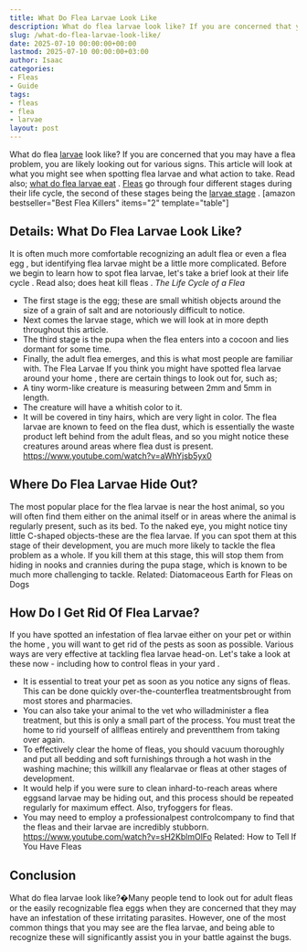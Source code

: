 ```yaml
---
title: What Do Flea Larvae Look Like
description: What do flea larvae look like? If you are concerned that you may have a flea problem, you are likely looking out for various signs. This article will look at...
slug: /what-do-flea-larvae-look-like/
date: 2025-07-10 00:00:00+00:00
lastmod: 2025-07-10 00:00:00+03:00
author: Isaac
categories:
- Fleas
- Guide
tags:
- fleas
- flea
- larvae
layout: post
---
```

What do flea [larvae](https://pestpolicy.com/what-do-flea-larvae-eat/) look like? If you are concerned that you may have a flea problem, you are likely looking out for various signs.
This article will look at what you might see when spotting flea larvae and what action to take. Read also;
[what do flea larvae eat](https://pestpolicy.com/what-do-flea-larvae-eat/)
.
[Fleas](https://pestpolicy.com/where-do-flea-larvae-live/) go through four different stages during their life cycle, the second of these stages being the
[larvae stage](https://www.petmd.com/dog/parasites/6-facts-about-flea-larvae-you-need-know)
.
[amazon bestseller="Best Flea Killers" items="2" template="table"]
## Details: What Do Flea Larvae Look Like?
It is often much more comfortable recognizing an adult
flea or even a flea egg
, but identifying flea larvae might be a little more complicated.
Before we begin to learn how to spot flea larvae, let's take a brief look at their
life cycle
. Read also;
does heat kill fleas
.
*The Life Cycle of a Flea*
- The first stage is the egg; these are small whitish objects around the size of a grain of salt and are notoriously difficult to notice.
- Next comes the larvae stage, which we will look at in more depth throughout this article.
- The third stage is the pupa when the flea enters into a cocoon and lies dormant for some time.
- Finally, the adult flea emerges, and this is what most people are familiar with.
The Flea Larvae
If you think you might have spotted
flea larvae around your home
, there are certain things to look out for, such as;
- A tiny worm-like creature is measuring between 2mm and 5mm in length.
- The creature will have a whitish color to it.
- It will be covered in tiny hairs, which are very light in color.
The flea larvae are known to feed on the flea dust, which is essentially the waste product left behind from the adult fleas, and so you might notice these creatures around areas where flea dust is present.
https://www.youtube.com/watch?v=aWhYjsb5yx0
## Where Do Flea Larvae Hide Out?
The most popular
place for the flea
larvae is near the host animal, so you will often find them either on the animal itself or in areas where the animal is regularly present, such as its bed.
To the naked eye, you might notice tiny little C-shaped objects-these are the flea larvae. If you can spot them at this stage of their development, you are much more likely to tackle the flea problem as a whole.
If you kill them at this stage, this will stop them from hiding in nooks and crannies during the pupa stage, which is known to be much more challenging to tackle.
Related:
Diatomaceous Earth for Fleas on Dogs
## How Do I Get Rid Of Flea Larvae?
If you have spotted an infestation of
flea larvae either on your pet or within the home
, you will want to get rid of the pests as soon as possible.
Various ways are very effective at tackling flea larvae head-on. Let's take a look at these now - including
how to control fleas in your yard
.
- It is essential to treat your pet as soon as you notice any signs of fleas. This can be done quickly over-the-counterflea treatmentsbrought from most stores and pharmacies.
- You can also take your animal to the vet who willadminister a flea treatment, but this is only a small part of the process. You must treat the home to rid yourself of allfleas entirely and preventthem from taking over again.
- To effectively clear the home of fleas, you should vacuum thoroughly and put all bedding and soft furnishings through a hot wash in the washing machine; this willkill any flealarvae or fleas at other stages of development.
- It would help if you were sure to clean inhard-to-reach areas where eggsand larvae may be hiding out, and this process should be repeated regularly for maximum effect. Also, tryfoggers for fleas.
- You may need to employ a professionalpest controlcompany to find that the fleas and their larvae are incredibly stubborn.
https://www.youtube.com/watch?v=sH2KblmOlFo
Related:
How to Tell If You Have Fleas
## Conclusion
What do flea larvae look like?�Many people tend to look out for adult
fleas or the easily recognizable flea eggs
when they are concerned that they may have an infestation of these irritating parasites.
However, one of the most
common things that you may see are the flea
larvae, and being able to recognize these will significantly assist you in your battle against the bugs.